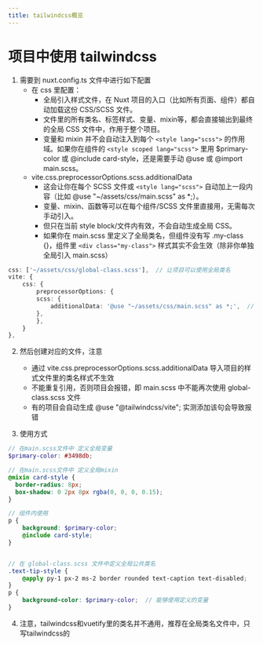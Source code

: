 ```yaml
---
title: tailwindcss概览
---
```


# 项目中使用 tailwindcss
1. 需要到 nuxt.config.ts 文件中进行如下配置
    - 在 css 里配置：
        - 全局引入样式文件，在 Nuxt 项目的入口（比如所有页面、组件）都自动加载这份 CSS/SCSS 文件。
        - 文件里的所有类名、标签样式、变量、mixin等，都会直接输出到最终的全局 CSS 文件中，作用于整个项目。
        - 变量和 mixin 并不会自动注入到每个 `<style lang="scss">` 的作用域。如果你在组件的 `<style scoped lang="scss">` 里用 $primary-color 或 @include card-style，还是需要手动 @use 或 @import main.scss。
    - vite.css.preprocessorOptions.scss.additionalData
        - 这会让你在每个 SCSS 文件或 `<style lang="scss">` 自动加上一段内容（比如 @use "~/assets/css/main.scss" as *;）。
        - 变量、mixin、函数等可以在每个组件/SCSS 文件里直接用，无需每次手动引入。
        - 但只在当前 style block/文件内有效，不会自动生成全局 CSS。
        - 如果你在 main.scss 里定义了全局类名，但组件没有写 .my-class {}，组件里 `<div class="my-class">` 样式其实不会生效（除非你单独全局引入 main.scss）
```ts
css: ['~/assets/css/global-class.scss'],  // 让项目可以使用全局类名
vite: {
    css: {
        preprocessorOptions: {
        scss: {
            additionalData: '@use "~/assets/css/main.scss" as *;',  // 让项目可以使用自定义的变量 mixin
        },
        },
    }
},
```
2. 然后创建对应的文件，注意
    - 通过 vite.css.preprocessorOptions.scss.additionalData 导入项目的样式文件里的类名样式不生效
    - 不能重复引用，否则项目会报错，即 main.scss 中不能再次使用 global-class.scss 文件
    - 有的项目会自动生成 @use "@tailwindcss/vite"; 实测添加该句会导致报错

3. 使用方式
```scss
// 在main.scss文件中 定义全局变量
$primary-color: #3498db;

// 在main.scss文件中 定义全局mixin
@mixin card-style {
  border-radius: 8px;
  box-shadow: 0 2px 8px rgba(0, 0, 0, 0.15);
}

// 组件内使用
p {
    background: $primary-color;
    @include card-style;
}


// 在 global-class.scss 文件中定义全局公共类名
.text-tip-style {
    @apply py-1 px-2 ms-2 border rounded text-caption text-disabled;
}
p {
    background-color: $primary-color;  // 能够使用定义的变量
}
```

4. 注意，tailwindcss和vuetify里的类名并不通用，推荐在全局类名文件中，只写tailwindcss的